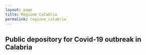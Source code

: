 ```yaml
---
layout: page
title: Regione Calabria
permalink: regione_calabria
---
```

## Public depository for Covid-19 outbreak in Calabria

<div class="flourish-embed flourish-chart" data-src="visualisation/3683788" data-url="https://flo.uri.sh/visualisation/3683788/embed" aria-label=""><script src="https://public.flourish.studio/resources/embed.js"></script></div>

<div class="flourish-embed flourish-chart" data-src="visualisation/3685860" data-url="https://flo.uri.sh/visualisation/3685860/embed" aria-label=""><script src="https://public.flourish.studio/resources/embed.js"></script></div>
